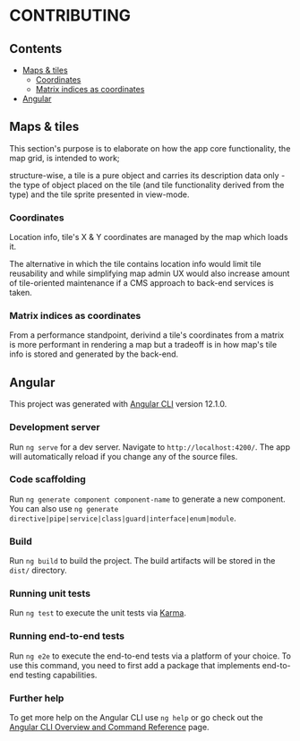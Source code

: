 # CONTRIBUTING

## Contents

  - [Maps & tiles](#Maps)
    - [Coordinates](#Coordinates)
    - [Matrix indices as coordinates](#Matrix)
  - [Angular](#Angular)


## Maps & tiles

This section's purpose is to elaborate on how the app core functionality, the map grid, is intended to work;

structure-wise, a tile is a pure object and carries its description data only - the type of object placed on the tile (and tile functionality derived from the type) and the tile sprite presented in view-mode.

### Coordinates

Location info, tile's X & Y coordinates are managed by the map which loads it.

The alternative in which the tile contains location info would limit tile reusability and while simplifying map admin UX would also increase amount of tile-oriented maintenance if a CMS approach to back-end services is taken.

### Matrix indices as coordinates

From a performance standpoint, derivind a tile's coordinates from a matrix is more performant in rendering a map but a tradeoff is in how map's tile info is stored and generated by the back-end.

## Angular

This project was generated with [Angular CLI](https://github.com/angular/angular-cli) version 12.1.0.

### Development server

Run `ng serve` for a dev server. Navigate to `http://localhost:4200/`. The app will automatically reload if you change any of the source files.

### Code scaffolding

Run `ng generate component component-name` to generate a new component. You can also use `ng generate directive|pipe|service|class|guard|interface|enum|module`.

### Build

Run `ng build` to build the project. The build artifacts will be stored in the `dist/` directory.

### Running unit tests

Run `ng test` to execute the unit tests via [Karma](https://karma-runner.github.io).

### Running end-to-end tests

Run `ng e2e` to execute the end-to-end tests via a platform of your choice. To use this command, you need to first add a package that implements end-to-end testing capabilities.

### Further help

To get more help on the Angular CLI use `ng help` or go check out the [Angular CLI Overview and Command Reference](https://angular.io/cli) page.
